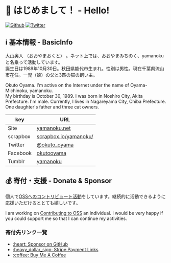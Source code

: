 # 👋 はじめまして！ - Hello!

[![Github](https://img.shields.io/github/followers/yamanoku?label=Follow&style=social)](https://github.com/yamanoku)
[![Twitter](https://img.shields.io/twitter/follow/okuto_oyama?style=social)](https://twitter.com/okuto_oyama)

## ℹ️ 基本情報 - BasicInfo

大山奥人 （おおやまおくと） 。ネット上では、おおやまみちのく、yamanokuと名乗って活動しています。<br>
誕生日は1989年10月30日。秋田県能代市生まれ。性別は男性。現在千葉県流山市在住。一児（娘）の父と3匹の猫の飼い主。

Okuto Oyama. I'm active on the Internet under the name of Oyama-Michinoku, yamanoku.<br>
My birthday is October 30, 1989. I was born in Noshiro City, Akita Prefecture. I'm male. Currently, I lives in Nagareyama City, Chiba Prefecture. One daughter's father and three cat owners.

|key|URL|
|---|-----|
|Site|[yamanoku.net](https://yamanoku.net/)|
|scrapbox|[scrapbox.io/yamanoku/](https://scrapbox.io/yamanoku/)|
|Twitter|[@okuto_oyama](https://twitter.com/okuto_oyama)|
|Facebook|[okutooyama](https://www.facebook.com/okutooyama)|
|Tumblr|[yamanoku](https://tumblr.yamanoku.net/)|


## 💰 寄付・支援 - Donate & Sponsor

個人で[OSSへのコントリビュート活動](https://www.notion.so/yamanoku/79e6e96ffc2143a3bfafb2f8bd6818cc?v=f6001d2eeeb84d25a65464d560cc1eff)をしています。継続的に活動できるように応援いただけるととても嬉しいです。

I am working on [Contributing to OSS](https://www.notion.so/yamanoku/OSS-2021-2c4fa51b832645f494698ebd11e069f9) an individual. I would be very happy if you could support me so that I can continue my activities.

### 寄付先リンク一覧

<ul>
  <li><a href="https://github.com/sponsors/yamanoku" target="_blank">:heart: Sponsor on GitHub</a>
  <li><a href="https://buy.stripe.com/00gaEY1Eh5bE7VC8ww" target="_blank">:heavy_dollar_sign: Stripe Payment Links</a>
  <li><a href="https://www.buymeacoffee.com/yamanoku" target="_blank">:coffee: Buy Me A Coffee</a></li>
</ul>
